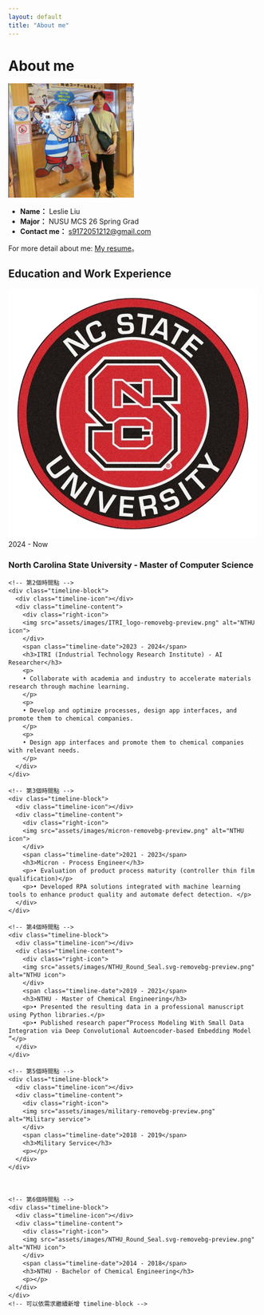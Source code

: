 ```yaml
---
layout: default
title: "About me"
---
```


# About me

<img src="assets/images/selfie2.jpeg" style="width:50%;">

- **Name：** Leslie Liu
- **Major：** NUSU MCS 26 Spring Grad
- **Contact me：** [s9172051212@gmail.com](mailto:s9172051212@gmail.com)

For more detail about me: [My resume](https://drive.google.com/drive/folders/1c9TB_iGpKQIuBhPy9GeznBRWCzmMFXTM?usp=sharing)。

<section id="timeline">
  <h2>Education and Work Experience</h2>
  <div class="timeline-container">
    <!-- 第一個時間點 -->
    <div class="timeline-block">
      <div class="timeline-icon"></div>
      <div class="timeline-content">
        <div class="right-icon">
        <img src="assets/images/ncstate-removebg-preview.png" alt="NTHU icon">
        </div>
        <span class="timeline-date">2024 - Now</span>
        <h3>North Carolina State University - Master of Computer Science</h3>
        <p></p>
      </div>
    </div>

    <!-- 第2個時間點 -->
    <div class="timeline-block">
      <div class="timeline-icon"></div>
      <div class="timeline-content">
        <div class="right-icon">
        <img src="assets/images/ITRI_logo-removebg-preview.png" alt="NTHU icon">
        </div>
        <span class="timeline-date">2023 - 2024</span>
        <h3>ITRI (Industrial Technology Research Institute) - AI Researcher</h3>
        <p>
        • Collaborate with academia and industry to accelerate materials research through machine learning.
        </p>
        <p>
        • Develop and optimize processes, design app interfaces, and promote them to chemical companies.
        </p>
        <p>
        • Design app interfaces and promote them to chemical companies with relevant needs.
        </p>
      </div>
    </div>  

    <!-- 第3個時間點 -->
    <div class="timeline-block">
      <div class="timeline-icon"></div>
      <div class="timeline-content">
        <div class="right-icon">
        <img src="assets/images/micron-removebg-preview.png" alt="NTHU icon">
        </div>
        <span class="timeline-date">2021 - 2023</span>
        <h3>Micron - Process Engineer</h3>
        <p>• Evaluation of product process maturity (controller thin film qualification)</p>
        <p>• Developed RPA solutions integrated with machine learning tools to enhance product quality and automate defect detection. </p>
      </div>
    </div>  

    <!-- 第4個時間點 -->
    <div class="timeline-block">
      <div class="timeline-icon"></div>
      <div class="timeline-content">
        <div class="right-icon">
        <img src="assets/images/NTHU_Round_Seal.svg-removebg-preview.png" alt="NTHU icon">
        </div>
        <span class="timeline-date">2019 - 2021</span>
        <h3>NTHU - Master of Chemical Engineering</h3>
        <p>• Presented the resulting data in a professional manuscript using Python libraries.</p>
        <p>• Published research paper“Process Modeling With Small Data Integration via Deep Convolutional Autoencoder-based Embedding Model ”</p>
      </div>
    </div>  

    <!-- 第5個時間點 -->
    <div class="timeline-block">
      <div class="timeline-icon"></div>
      <div class="timeline-content">
        <div class="right-icon">
        <img src="assets/images/military-removebg-preview.png" alt="Military service">
        </div>
        <span class="timeline-date">2018 - 2019</span>
        <h3>Military Service</h3>
        <p></p>
      </div>
    </div>  

 

    <!-- 第6個時間點 -->
    <div class="timeline-block">
      <div class="timeline-icon"></div>
      <div class="timeline-content">
        <div class="right-icon">
        <img src="assets/images/NTHU_Round_Seal.svg-removebg-preview.png" alt="NTHU icon">
        </div>
        <span class="timeline-date">2014 - 2018</span>
        <h3>NTHU - Bachelor of Chemical Engineering</h3>
        <p></p>
      </div>
    </div>  
    <!-- 可以依需求繼續新增 timeline-block -->
  </div>
</section>
